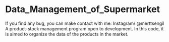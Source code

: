 # Data_Management_of_Supermarket
If you find any bug,  you can make contact with me: Instagram/ @merttsengil
A product-stock management program open to development. In this code, it is aimed to organize the data of the products in the market.
